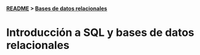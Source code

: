 #### [README](README.md) > [Bases de datos relacionales](Bases%20de%20datos%20relacionales.md)

# Introducción a SQL y bases de datos relacionales




